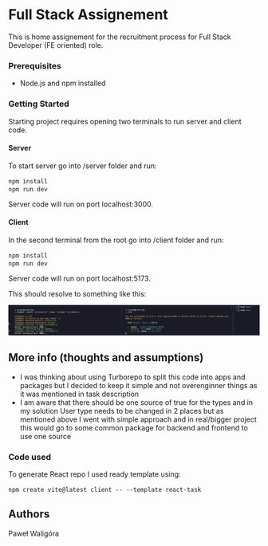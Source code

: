 # Full Stack Assignement

This is home assignement for the recruitment process for Full Stack Developer (FE oriented) role.

### Prerequisites

- Node.js and npm installed

### Getting Started

Starting project requires opening two terminals to run server and client code.

#### Server

To start server go into /server folder and run:

```
npm install
npm run dev
```

Server code will run on port localhost:3000.

#### Client

In the second terminal from the root go into /client folder and run:

```
npm install
npm run dev
```

Server code will run on port localhost:5173.

This should resolve to something like this:

![alt text](image.png)

## More info (thoughts and assumptions)

- I was thinking about using Turborepo to split this code into apps and packages but I decided to keep it simple and not overenginner things as it was mentioned in task description
- I am aware that there should be one source of true for the types and in my solution User type needs to be changed in 2 places but as mentioned above I went with simple approach and in real/bigger project this would go to some common package for backend and frontend to use one source

### Code used

To generate React repo I used ready template using:

```
npm create vite@latest client -- --template react-task
```

## Authors

Paweł Waligóra
